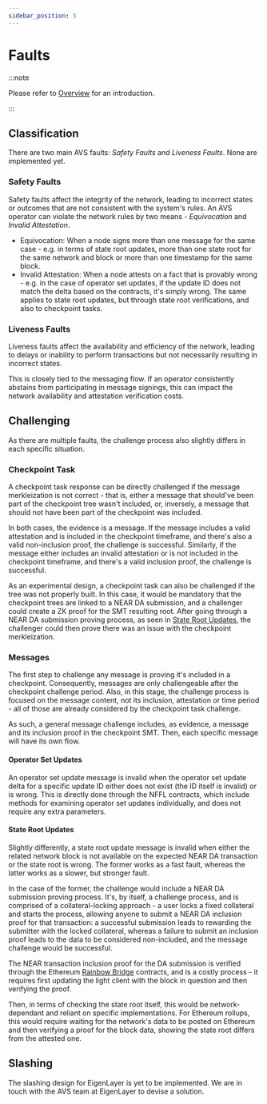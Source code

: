 ```yaml
---
sidebar_position: 5
---
```


# Faults

:::note

Please refer to [Overview](./overview.md) for an introduction.

:::

## Classification

There are two main AVS faults: _Safety Faults_ and _Liveness Faults_. None are
implemented yet.

### Safety Faults

Safety faults affect the integrity of the network, leading to incorrect states
or outcomes that are not consistent with the system's rules. An AVS operator
can violate the network rules by two means - _Equivocation_ and
_Invalid Attestation_.

* Equivocation: When a node signs more than one message for the same case -
  e.g. in terms of state root updates, more than one state root for the same
  network and block or more than one timestamp for the same block.
* Invalid Attestation: When a node attests on a fact that is provably wrong -
  e.g. in the case of operator set updates, if the update ID does not match the
  delta based on the contracts, it's simply wrong. The same applies to state
  root updates, but through state root verifications, and also to checkpoint
  tasks.

### Liveness Faults

Liveness faults affect the availability and efficiency of the network, leading
to delays or inability to perform transactions but not necessarily resulting
in incorrect states.

This is closely tied to the messaging flow. If an operator consistently
abstains from participating in message signings, this can impact the network
availability and attestation verification costs.

## Challenging

As there are multiple faults, the challenge process also slightly differs in
each specific situation.

### Checkpoint Task

A checkpoint task response can be directly challenged if the message
merkleization is not correct - that is, either a message that should've been
part of the checkpoint tree wasn't included, or, inversely, a message that
should not have been part of the checkpoint was included.

In both cases, the evidence is a message. If the message includes a valid
attestation and is included in the checkpoint timeframe, and there's also a
valid non-inclusion proof, the challenge is successful.
Similarly, if the message either includes an invalid attestation or is not
included in the checkpoint timeframe, and there's a valid inclusion proof, the
challenge is successful.

As an experimental design, a checkpoint task can also be challenged if the tree
was not properly built. In this case, it would be mandatory that the checkpoint
trees are linked to a NEAR DA submission, and a challenger could create a ZK
proof for the SMT resulting root. After going through a NEAR DA submission
proving process, as seen in [State Root Updates](#state-root-updates), the
challenger could then prove there was an issue with the checkpoint
merkleization.

### Messages

The first step to challenge any message is proving it's included in a
checkpoint. Consequently, messages are only challengeable after the checkpoint
challenge period. Also, in this stage, the challenge process is focused on the
message content, not its inclusion, attestation or time period - all of those
are already considered by the checkpoint task challenge.

As such, a general message challenge includes, as evidence, a message and its
inclusion proof in the checkpoint SMT. Then, each specific message will have
its own flow.

#### Operator Set Updates

An operator set update message is invalid when the operator set update delta
for a specific update ID either does not exist (the ID itself is invalid) or
is wrong. This is directly done through the NFFL contracts, which include
methods for examining operator set updates individually, and does not require
any extra parameters.

#### State Root Updates

Slightly differently, a state root update message is invalid when either the
related network block is not available on the expected NEAR DA transaction or
the state root is wrong. The former works as a fast fault, whereas the latter
works as a slower, but stronger fault.

In the case of the former, the challenge would include a NEAR DA submission
proving process. It's, by itself, a challenge process, and is comprised of a
collateral-locking approach - a user locks a fixed collateral and starts the
process, allowing anyone to submit a NEAR DA inclusion proof for that
transaction: a successful submission leads to rewarding the submitter with the
locked collateral, whereas a failure to submit an inclusion proof leads to the
data to be considered non-included, and the message challenge would be
successful.

The NEAR transaction inclusion proof for the DA submission is verified through
the Ethereum [Rainbow Bridge](https://near.org/bridge) contracts, and is a
costly process - it requires first updating the light client with the block in
question and then verifying the proof.

Then, in terms of checking the state root itself, this would be
network-dependant and reliant on specific implementations. For Ethereum
rollups, this would require waiting for the network's data to be posted on
Ethereum and then verifying a proof for the block data, showing the state root
differs from the attested one.

## Slashing

The slashing design for EigenLayer is yet to be implemented. We are in touch
with the AVS team at EigenLayer to devise a solution.
